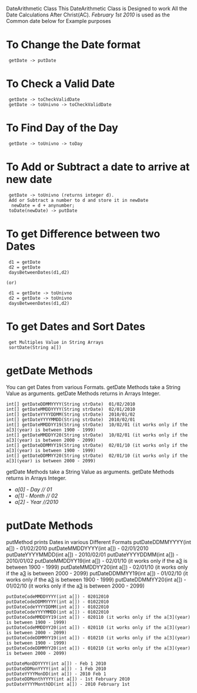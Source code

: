 DateArithmetic Class
This DateArithmetic Class is Designed to work All the Date Calculations After Christ(AC). *February 1st 2010* is used as the Common date below for Example purposes

# To Change the Date format

     getDate -> putDate

# To Check a Valid Date

     getDate -> toCheckValidDate
     getDate -> toUnivno -> toCheckValidDate

# To Find Day of the Day

     getDate -> toUnivno -> toDay

# To Add or Subtract a date to arrive at new date

     getDate -> toUnivno (returns integer d).
     Add or Subtract a number to d and store it in newDate
      newDate = d + anynumber;
     toDate(newDate) -> putDate

# To get Difference between two Dates

     d1 = getDate
     d2 = getDate
     daysBetweenDates(d1,d2)

    (or)

     d1 = getDate -> toUnivno
     d2 = getDate -> toUnivno
     daysBetweenDates(d1,d2)

# To get Dates and Sort Dates

     get Multiples Value in String Arrays
     sortDate(String a[])


# getDate Methods
  You can get Dates from various Formats. getDate Methods take a String Value as arguments. getDate Methods returns in Arrays Integer.


    int[] getDateDDMMYYYY(String strDate)  01/02/2010
    int[] getDateMMDDYYYY(String strDate)  02/01/2010  
    int[] getDateYYYYDDMM(String strDate)  2010/01/02
    int[] getDateYYYYMMDD(String strDate)  2010/02/01
    int[] getDateMMDDYY19(String strDate)  10/02/01 (it works only if the a[3](year) is between 1900 - 1999)
    int[] getDateMMDDYY20(String strDate)  10/02/01 (it works only if the a[3](year) is between 2000 - 2099)
    int[] getDateDDMMYY19(String strDate)  02/01/10 (it works only if the a[3](year) is between 1900 - 1999)
    int[] getDateDDMMYY20(String strDate)  02/01/10 (it works only if the a[3](year) is between 2000 - 2099)

   getDate Methods take a String Value as arguments. getDate Methods returns in Arrays Integer.
   * *a[0] - Day   // 01*
   * *a[1] - Month // 02*
   * *a[2] - Year  //2010*

# putDate Methods
putMethod prints Dates in various Different Formats
    putDateDDMMYYYY(int a[]) - 01/02/2010
    putDateMMDDYYYY(int a[]) - 02/01/2010
    putDateYYYYMMDD(int a[]) - 2010/02/01
    putDateYYYYDDMM(int a[]) - 2010/01/02
    putDateMMDDYY19(int a[]) - 02/01/10 (it works only if the a[3](year) is between 1900 - 1999)
    putDateMMDDYY20(int a[]) - 02/01/10 (it works only if the a[3](year) is between 2000 - 2099)
    putDateDDMMYY19(int a[]) - 01/02/10 (it works only if the a[3](year) is between 1900 - 1999)
    putDateDDMMYY20(int a[]) - 01/02/10 (it works only if the a[3](year) is between 2000 - 2099)

    putDateCodeMMDDYYYY(int a[]) - 02012010
    putDateCodeDDMMYYYY(int a[]) - 01022010
    putDateCodeYYYYDDMM(int a[]) - 01022010
    putDateCodeYYYYMMDD(int a[]) - 01022010
    putDateCodeMMDDYY19(int a[]) - 020110 (it works only if the a[3](year) is between 1900 - 1999)
    putDateCodeMMDDYY20(int a[]) - 020110 (it works only if the a[3](year) is between 2000 - 2099)
    putDateCodeDDMMYY19(int a[]) - 010210 (it works only if the a[3](year) is between 1900 - 1999)
    putDateCodeDDMMYY20(int a[]) - 010210 (it works only if the a[3](year) is between 2000 - 2099)

    putDateMonDDYYYY(int a[]) - Feb 1 2010
    putDateDDMonYYYY(int a[]) - 1 Feb 2010
    putDateYYYYMonDD(int a[]) - 2010 Feb 1
    putDateDDMonthYYYY(int a[]) - 1st February 2010
    putDateYYYYMonthDD(int a[]) - 2010 February 1st
